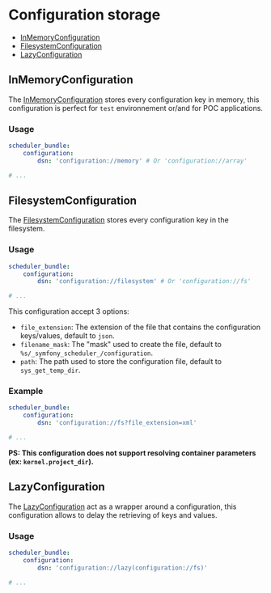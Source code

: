 # Configuration storage

- [InMemoryConfiguration](#inmemoryconfiguration)
- [FilesystemConfiguration](#filesystemconfiguration)
- [LazyConfiguration](#lazyconfiguration)

## InMemoryConfiguration

The [InMemoryConfiguration](../src/Transport/Configuration/InMemoryConfiguration.php) stores every configuration key 
in memory, this configuration is perfect for `test` environnement or/and for POC applications.

### Usage

```yaml
scheduler_bundle:
    configuration:
        dsn: 'configuration://memory' # Or 'configuration://array'

# ...
```

## FilesystemConfiguration

The [FilesystemConfiguration](../src/Transport/Configuration/FilesystemConfiguration.php) 
stores every configuration key in the filesystem.

### Usage

```yaml
scheduler_bundle:
    configuration:
        dsn: 'configuration://filesystem' # Or 'configuration://fs'

# ...
```

This configuration accept 3 options:

- `file_extension`: The extension of the file that contains the configuration keys/values, default to `json`.
- `filename_mask`: The "mask" used to create the file, default to `%s/_symfony_scheduler_/configuration`.
- `path`: The path used to store the configuration file, default to `sys_get_temp_dir`.

### Example

```yaml
scheduler_bundle:
    configuration:
        dsn: 'configuration://fs?file_extension=xml'

# ...
```

**PS: This configuration does not support resolving container parameters (ex: `kernel.project_dir`).** 

## LazyConfiguration

The [LazyConfiguration](../src/Transport/Configuration/LazyConfiguration.php) act as a wrapper around
a configuration, this configuration allows to delay the retrieving of keys and values.

### Usage

```yaml
scheduler_bundle:
    configuration:
        dsn: 'configuration://lazy(configuration://fs)'

# ...
```
